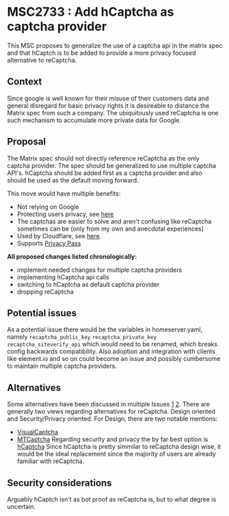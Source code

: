 # MSC2733 : Add hCaptcha as captcha provider

This MSC proposes to generalize the use of a captcha api in the matrix spec and that 
hCaptch is to be added to provide a more privacy focused alternative to reCaptcha.

## Context

Since google is well known for their misuse of their customers data and general disregard 
for basic privacy rights it is desireable to distance the Matrix spec from such a company.
The ubiquitously used reCaptcha is one such mechanism to accumulate more private data for Google.

## Proposal

The Matrix spec should not directly reference reCaptcha as the only captcha provider. 
The spec should be generalized to use multiple captcha API's. hCaptcha should be added first
as a captcha provider and also should be used as the default moving forward.

This move would have multiple benefits:
* Not relying on Google
* Protecting users privacy, see [here](https://www.hcaptcha.com/privacy)
* The captchas are easier to solve and aren't confusing like reCaptcha sometimes can be (only from my own and anecdotal experiences)
* Used by Cloudflare, see [here](https://blog.cloudflare.com/moving-from-recaptcha-to-hcaptcha/).
* Supports [Privacy Pass](https://privacypass.github.io/)

**All proposed changes listed chronologically:**
* implement needed changes for multiple captcha providers
* implementing hCaptcha api calls
* switching to hCaptcha as default captcha provider
* dropping reCaptcha

## Potential issues
As a potential issue there would be the variables in homeserver.yaml, namely `recaptcha_public_key` `recaptcha_private_key` `recaptcha_siteverify_api` which would need to be renamed, which breaks config backwards compatibility.
Also adoption and integration with clients like element.io and so on could become an issue and possibly cumbersome to maintain multiple captcha providers.

## Alternatives

Some alternatives have been discussed in multiple Issues [1](https://github.com/vector-im/element-web/issues/3606) [2](https://github.com/matrix-org/matrix-doc/issues/1281).
There are generally two views regarding alternatives for reCaptcha. Design oriented and Security/Privacy oriented.
For Design, there are two notable mentions:
* [VisualCaptcha](https://visualcaptcha.net/)
* [MTCaptcha](https://www.mtcaptcha.com/)
Regarding security and privacy the by far best option is [hCaptcha](https://www.hcaptcha.com/)
Since hCaptcha is pretty simmilar to reCaptcha design wise, it would be the ideal replacement since the majority of users are already familiar with reCaptcha.

## Security considerations

Arguably hCaptch isn't as bot proof as reCaptcha is, but to what degree is uncertain.
